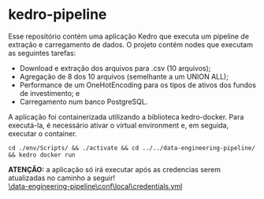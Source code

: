 # kedro-pipeline

Esse repositório contém uma aplicação Kedro que executa um pipeline de extração e carregamento de dados. O projeto contém nodes que executam as seguintes tarefas:

- Download e extração dos arquivos para .csv (10 arquivos);
- Agregação de 8 dos 10 arquivos (semelhante a um UNION ALL);
- Performance de um OneHotEncoding para os tipos de ativos dos fundos de investimento; e
- Carregamento num banco PostgreSQL.




A aplicação foi containerizada utilizando a biblioteca kedro-docker. Para executá-la, é necessário ativar o virtual environment e, em seguida, executar o container.

```
cd ./env/Scripts/ && ./activate && cd ../../data-engineering-pipeline/ && kedro docker run
```

**ATENÇÃO:** a aplicação só irá executar após as credencias serem atualizadas no caminho a seguir!  
[\data-engineering-pipeline\conf\local\credentials.yml](https://github.com/ocamposfaria/kedro-pipeline/tree/main/data-engineering-pipeline/conf/local)
